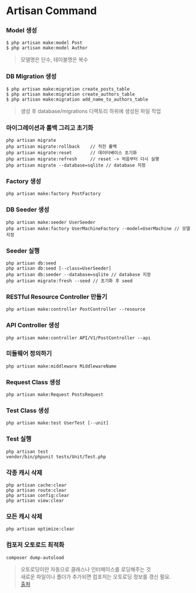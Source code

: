 # Artisan Command

### Model 생성

```
$ php artisan make:model Post
$ php artisan make:model Author
```
> 모델명은 단수, 테이블명은 복수

### DB Migration 생성

```
$ php artisan make:migration create_posts_table
$ php artisan make:migration create_authors_table
$ php artisan make:migration add_name_to_authors_table
```

> 생성 후 database/migrations 디렉토리 하위에 생성된 파일 작업

### 마이그레이션과 롤백 그리고 초기화

```
php artisan migrate
php artisan migrate:rollback    // 직전 롤백
php artisan migrate:reset       // 데이터베이스 초기화
php artisan migrate:refresh     // reset -> 처음부터 다시 실행
php artisan migrate --database=sqlite // database 지정
```

### Factory 생성
```
php artisan make:factory PostFactory

```

### DB Seeder 생성
```
php artisan make:seeder UserSeeder
php artisan make:factory UserMachineFactory --model=UserMachine // 모델 지정
```

### Seeder 실행
```
php artisan db:seed
php artisan db:seed [--class=UserSeeder]
php artisan db:seeder --database=sqlite // database 지정
php artisan migrate:fresh --seed // 초기화 후 seed
```

### RESTful Resource Controller 만들기
```
php artisan make:controller PostController --resource
```

### API Controller 생성
```
php artisan make:controller API/V1/PostController --api
```

### 미들웨어 정의하기
```
php artisan make:middleware MiddlewareName
```

### Request Class 생성
```
php artisan make:Request PostsRequest
```

### Test Class 생성
```
php artisan make:test UserTest [--unit]
```

### Test 실행
```
php artisan test
vendor/bin/phpunit tests/Unit/Test.php
```

### 각종 캐시 삭제
```
php artisan cache:clear
php artisan route:clear
php artisan config:clear
php artisan view:clear
```

### 모든 캐시 삭제
```
php artisan optimize:clear
```


### 컴포저 오토로드 최적화
```
composer dump-autoload
```
> 오토로딩이란 자동으로 클래스나 인터페이스를 로딩해주는 것  
> 새로운 파일이나 폴더가 추가되면 컴포저는 오토로딩 정보를 갱신 필요.  
> [출처](https://www.lesstif.com/laravelprog/auto-loader-24445513.html)
